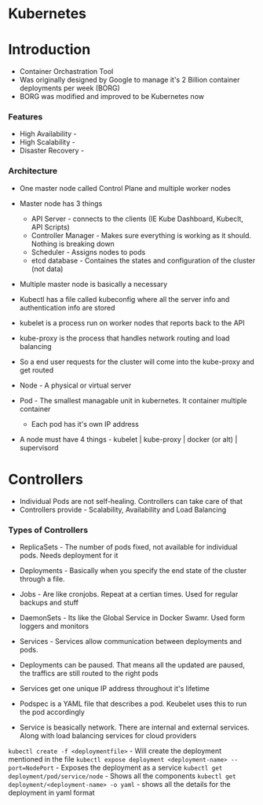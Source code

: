 # Kubernetes

# Introduction
* Container Orchastration Tool
* Was originally designed by Google to manage it's 2 Billion container deployments per week (BORG)
* BORG was modified and improved to be Kubernetes now

### Features
* High Availability - 
* High Scalability - 
* Disaster Recovery -

### Architecture
* One master node called Control Plane and multiple worker nodes
* Master node has 3 things
    * API Server - connects to the clients (IE Kube Dashboard, Kubeclt, API Scripts)
    * Controller Manager - Makes sure everything is working as it should. Nothing is breaking down
    * Scheduler - Assigns nodes to pods
    * etcd database - Containes the states and configuration of the cluster (not data)
* Multiple master node is basically a necessary
* Kubectl has a file called kubeconfig where all the server info and authentication info are stored
* kubelet is a process run on worker nodes that reports back to the API
* kube-proxy is the process that handles network routing and load balancing
* So a end user requests for the cluster will come into the kube-proxy and get routed


* Node - A physical or virtual server
* Pod - The smallest managable unit in kubernetes. It container multiple container
    * Each pod has it's own IP address

* A node must have 4 things - kubelet | kube-proxy | docker (or alt) | supervisord

# Controllers
* Individual Pods are not self-healing. Controllers can take care of that
* Controllers provide - Scalability, Availability and Load Balancing

### Types of Controllers
* ReplicaSets - The number of pods fixed, not available for individual pods. Needs deployment for it
* Deployments - Basically when you specify the end state of the cluster through a file.
* Jobs - Are like cronjobs. Repeat at a certian times. Used for regular backups and stuff
* DaemonSets - Its like the Global Service in Docker Swamr. Used form loggers and monitors
* Services - Services allow communication between deployments and pods.

* Deployments can be paused. That means all the updated are paused, the traffics are still routed to the right pods
* Services get one unique IP address throughout it's lifetime
* Podspec is a YAML file that describes a pod. Keubelet uses this to run the pod accordingly
* Service is beasically network. There are internal and external services. Along with load balancing services for cloud providers

```kubectl create -f <deploymentfile>``` - Will create the deployment mentioned in the file
```kubectl expose deployment <deployment-name> --port=NodePort``` - Exposes the deployment as a service
```kubectl get deployment/pod/service/node``` - Shows all the components
```kubectl get deployment/<deployment-name> -o yaml``` - shows all the details for the deployment in yaml format